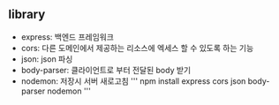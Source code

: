 ## library

- express: 백엔드 프레임워크
- cors: 다른 도메인에서 제공하는 리소스에
  엑세스 할 수 있도록 하는 기능
- json: json 파싱
- body-parser: 클라이언트로 부터 전달된 body 받기
- nodemon: 저장시 서버 새로고침
  '''
  npm install express cors json body-parser nodemon
  '''

